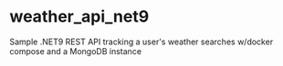 # weather_api_net9
Sample .NET9 REST API tracking a user's weather searches w/docker compose and a MongoDB instance
